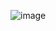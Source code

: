 ![image](https://user-images.githubusercontent.com/85900239/126026656-1c5ca373-38a9-4976-8ddb-7895059ae86e.png)



